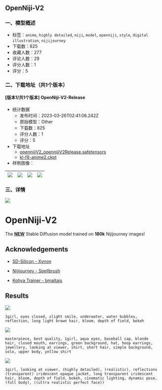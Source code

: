 ## OpenNiji-V2
### 一、模型概述

- 标签：`anime`, `highly detailed`, `niji`, `model`, `openniji`, `style`, `digital illustration`, `nijijourney`
- 下载数：825
- 收藏人数：277
- 评论人数：29
- 评分人数：1
- 评分：5

### 二、下载地址（共1个版本）

#### [版本1/共1个版本] OpenNiji-V2-Release

- 统计数据
  - 发布时间：2023-03-26T02:41:06.242Z
  - 原始模型：Other
  - 下载数：825
  - 评分人数：1
  - 评分：5
- 下载地址
  - [opennijiV2_opennijiV2Release.safetensors](https://civitai.com/api/download/models/17050)
  - [kl-f8-anime2.ckpt](https://civitai.com/api/download/models/17050?type=VAE&format=Other)
- 样例图像：

| <img src="https://image.civitai.com/xG1nkqKTMzGDvpLrqFT7WA/8218696a-e779-433b-98c5-ad957643b800/width=450/172585.jpeg" /> | <img src="https://image.civitai.com/xG1nkqKTMzGDvpLrqFT7WA/78135057-d3cc-4210-8271-a76912322d00/width=450/172600.jpeg" /> | <img src="https://image.civitai.com/xG1nkqKTMzGDvpLrqFT7WA/68638c5e-adbc-4050-b0c2-a37edaa0e500/width=450/172599.jpeg" /> | <img src="https://image.civitai.com/xG1nkqKTMzGDvpLrqFT7WA/d00f4db1-0a25-4424-48d0-017d4261d300/width=450/172598.jpeg" /> |
| ---- | ---- | ---- | ---- |


### 三、详情
<p></p><img src="https://imagecache.civitai.com/xG1nkqKTMzGDvpLrqFT7WA/6ae347c5-bbca-4cca-6696-34add3c60c00/width=525" /><h1>OpenNiji-V2</h1><p></p><p> The <strong><u>NEW</u></strong> Stable Diffusion model trained on <strong>180k</strong> Nijijourney images!  </p><p></p><h2>Acknowledgements   </h2><ul><li><p><a target="_blank" rel="ugc" href="https://huggingface.co/Xynon/SD-Silicon">SD-Silicon - Xynon</a></p></li><li><p><a target="_blank" rel="ugc" href="https://nijijourney.com/en/">Nijijourney - Spellbrush</a></p></li><li><p><a target="_blank" rel="ugc" href="https://github.com/bmaltais/kohya_ss">Kohya Trainer - bmaltais</a></p></li></ul><p></p><p></p><h2>Results</h2><img src="https://imagecache.civitai.com/xG1nkqKTMzGDvpLrqFT7WA/e62b76d1-d51e-4ec0-db09-56282f0ad500/width=525" /><p><code>1girl, eyes closed, slight smile, underwater, water bubbles, reflection, long light brown hair, bloom, depth of field, bokeh</code></p><p></p><img src="https://imagecache.civitai.com/xG1nkqKTMzGDvpLrqFT7WA/dd8c9727-dffb-430c-8db8-4c605cbd1e00/width=525" /><p><code>masterpiece, best quality, 1girl, aqua eyes, baseball cap, blonde hair, closed mouth, earrings, green background, hat, hoop earrings, jewellery, looking at viewer, shirt, short hair, simple background, solo, upper body, yellow shirt</code></p><p></p><img src="https://imagecache.civitai.com/xG1nkqKTMzGDvpLrqFT7WA/e3cd25c9-51ff-4253-cadd-48a91864df00/width=525" /><p><code>1girl, looking at viewer, (highly detailed), (realistic), reflections (transparent) iridescent opaque jacket, long transparent iridescent hair, bloom, depth of field, bokeh, cinematic lighting, dynamic pose, (full body), ((ultra realistic perfect face))</code></p><p></p>